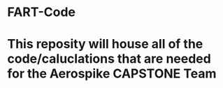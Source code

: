 # FART-Code

# This reposity will house all of the code/caluclations that are needed for the Aerospike CAPSTONE Team
